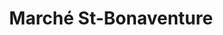 ---
title: "Marché St-Bonaventure"
url: /saint-bonaventure/marche-st-bonaventure/
shop: Supermarkt
---